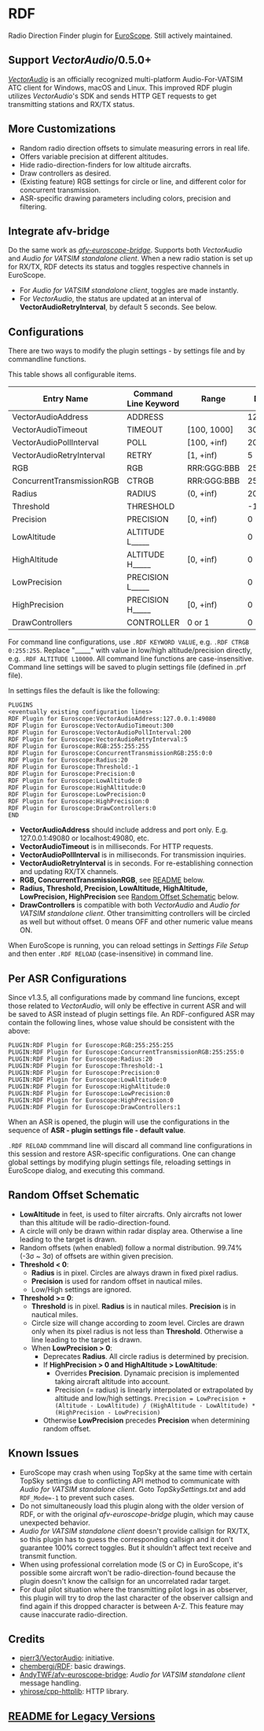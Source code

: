 # RDF

Radio Direction Finder plugin for [EuroScope](https://www.euroscope.hu). Still actively maintained.

## Support *VectorAudio*/0.5.0+

[*VectorAudio*](https://github.com/pierr3/VectorAudio) is an officially recognized multi-platform Audio-For-VATSIM ATC client for Windows, macOS and Linux. This improved RDF plugin utilizes *VectorAudio*'s SDK and sends HTTP GET requests to get transmitting stations and RX/TX status.

## More Customizations

+ Random radio direction offsets to simulate measuring errors in real life.
+ Offers variable precision at different altitudes.
+ Hide radio-direction-finders for low altitude aircrafts.
+ Draw controllers as desired.
+ (Existing feature) RGB settings for circle or line, and different color for concurrent transmission.
+ ASR-specific drawing parameters including colors, precision and filtering.

## Integrate afv-bridge

Do the same work as [*afv-euroscope-bridge*](https://github.com/AndyTWF/afv-euroscope-bridge). Supports both *VectorAudio* and *Audio for VATSIM standalone client*. When a new radio station is set up for RX/TX, RDF detects its status and toggles respective channels in EuroScope.

+ For *Audio for VATSIM standalone client*, toggles are made instantly.
+ For *VectorAudio*, the status are updated at an interval of **VectorAudioRetryInterval**, by default 5 seconds. See below.

## Configurations

There are two ways to modify the plugin settings - by settings file and by commandline functions.

This table shows all configurable items.

|Entry Name|Command Line Keyword|Range|Default Value|
|-|-|-|-|
|VectorAudioAddress|ADDRESS||127.0.0.1:49080|
|VectorAudioTimeout|TIMEOUT|[100, 1000]|300|
|VectorAudioPollInterval|POLL|[100, +inf)|200|
|VectorAudioRetryInterval|RETRY|[1, +inf)|5|
|RGB|RGB|RRR:GGG:BBB|255:255:255|
|ConcurrentTransmissionRGB|CTRGB|RRR:GGG:BBB|255:0:0|
|Radius|RADIUS|(0, +inf)|20|
|Threshold|THRESHOLD||-1|
|Precision|PRECISION|[0, +inf)|0|
|LowAltitude|ALTITUDE L_____||0|
|HighAltitude|ALTITUDE H_____|[0, +inf)|0|
|LowPrecision|PRECISION L_____||0|
|HighPrecision|PRECISION H_____|[0, +inf)|0|
|DrawControllers|CONTROLLER|0 or 1|0|

For command line configurations, use `.RDF KEYWORD VALUE`, e.g. `.RDF CTRGB 0:255:255`. Replace "_____" with value in low/high altitude/precision directly, e.g. `.RDF ALTITUDE L10000`. All command line functions are case-insensitive. Command line settings will be saved to plugin settings file (defined in .prf file).

In settings files the default is like the following:

```text
PLUGINS
<eventually existing configuration lines>
RDF Plugin for Euroscope:VectorAudioAddress:127.0.0.1:49080
RDF Plugin for Euroscope:VectorAudioTimeout:300
RDF Plugin for Euroscope:VectorAudioPollInterval:200
RDF Plugin for Euroscope:VectorAudioRetryInterval:5
RDF Plugin for Euroscope:RGB:255:255:255
RDF Plugin for Euroscope:ConcurrentTransmissionRGB:255:0:0
RDF Plugin for Euroscope:Radius:20
RDF Plugin for Euroscope:Threshold:-1
RDF Plugin for Euroscope:Precision:0
RDF Plugin for Euroscope:LowAltitude:0
RDF Plugin for Euroscope:HighAltitude:0
RDF Plugin for Euroscope:LowPrecision:0
RDF Plugin for Euroscope:HighPrecision:0
RDF Plugin for Euroscope:DrawControllers:0
END
```

+ **VectorAudioAddress** should include address and port only. E.g. 127.0.0.1:49080 or localhost:49080, etc.
+ **VectorAudioTimeout** is in milliseconds. For HTTP requests.
+ **VectorAudioPollInterval** is in milliseconds. For transmission inquiries.
+ **VectorAudioRetryInterval** is in seconds. For re-establishing connection and updating RX/TX channels.
+ **RGB, ConcurrentTransmissionRGB**, see [README](#readme-for-legacy-versions) below.
+ **Radius, Threshold, Precision, LowAltitude, HighAltitude, LowPrecision, HighPrecision** see [Random Offset Schematic](#random-offset-schematic) below.
+ **DrawControllers** is compatible with both *VectorAudio* and *Audio for VATSIM standalone client*. Other transimitting controllers will be circled as well but without offset. 0 means OFF and other numeric value means ON.

When EuroScope is running, you can reload settings in *Settings File Setup* and then enter `.RDF RELOAD` (case-insensitive) in command line.

## Per ASR Configurations

Since v1.3.5, all configurations made by command line funcions, except those related to *VectorAudio*, will only be effective in current ASR and will be saved to ASR instead of plugin settings file. An RDF-configured ASR may contain the following lines, whose value should be consistent with the above:

```text
PLUGIN:RDF Plugin for Euroscope:RGB:255:255:255
PLUGIN:RDF Plugin for Euroscope:ConcurrentTransmissionRGB:255:255:0
PLUGIN:RDF Plugin for Euroscope:Radius:20
PLUGIN:RDF Plugin for Euroscope:Threshold:-1
PLUGIN:RDF Plugin for Euroscope:Precision:0
PLUGIN:RDF Plugin for Euroscope:LowAltitude:0
PLUGIN:RDF Plugin for Euroscope:HighAltitude:0
PLUGIN:RDF Plugin for Euroscope:LowPrecision:0
PLUGIN:RDF Plugin for Euroscope:HighPrecision:0
PLUGIN:RDF Plugin for Euroscope:DrawControllers:1
```

When an ASR is opened, the plugin will use the configurations in the sequence of **ASR - plugin settings file - default value**.

`.RDF RELOAD` commmand line will discard all command line configurations in this session and restore ASR-specific configurations. One can change global settings by modifying plugin settings file, reloading settings in EuroScope dialog, and executing this command.

## Random Offset Schematic

+ **LowAltitude** in feet, is used to filter aircrafts. Only aircrafts not lower than this altitude will be radio-direction-found.
+ A circle will only be drawn within radar display area. Otherwise a line leading to the target is drawn.
+ Random offsets (when enabled) follow a normal distribution. 99.74% (-3σ ~ 3σ) of offsets are within given precision.
+ **Threshold < 0**:
  + **Radius** is in pixel. Circles are always drawn in fixed pixel radius.
  + **Precision** is used for random offset in nautical miles.
  + Low/High settings are ignored.
+ **Threshold >= 0**:
  + **Threshold** is in pixel. **Radius** is in nautical miles. **Precision** is in nautical miles.
  + Circle size will change according to zoom level. Circles are drawn only when its pixel radius is not less than **Threshold**. Otherwise a line leading to the target is drawn.
  + When **LowPrecision > 0**:
    + Deprecates **Radius**. All circle radius is determined by precision.
    + If **HighPrecision > 0 and HighAltitude > LowAltitude**:
      + Overrides **Precision**. Dynamaic precision is implemented taking aircraft altitude into account.
      + Precision (= radius) is linearly interpolated or extrapolated by altitude and low/high settings. `Precision = LowPrecision + (Altitude - LowAltitude) / (HighAltitude - LowAltitude) * (HighPrecision - LowPrecision)`
    + Otherwise **LowPrecision** precedes **Precision** when determining random offset.

## Known Issues

+ EuroScope may crash when using TopSky at the same time with certain TopSky settings due to conflicting API method to communicate with *Audio for VATSIM standalone client*. Goto *TopSkySettings.txt* and add `RDF_Mode=-1` to prevent such cases.
+ Do not simultaneously load this plugin along with the older version of RDF, or with the original *afv-euroscope-bridge* plugin, which may cause unexpected behavior.
+ *Audio for VATSIM standalone client* doesn't provide callsign for RX/TX, so this plugin has to guess the corresponding callsign and it don't guarantee 100% correct toggles. But it shouldn't affect text receive and transmit function.
+ When using professional correlation mode (S or C) in EuroScope, it's possible some aircraft won't be radio-direction-found because the plugin doesn't know the callsign for an uncorrelated radar target.
+ For dual pilot situation where the transmitting pilot logs in as observer, this plugin will try to drop the last character of the observer callsign and find again if this dropped character is between A-Z. This feature may cause inaccurate radio-direction.

## Credits

+ [pierr3/VectorAudio](https://github.com/pierr3/VectorAudio): initiative.
+ [chembergj/RDF](https://github.com/chembergj/RDF): basic drawings.
+ [AndyTWF/afv-euroscope-bridge](https://github.com/AndyTWF/afv-euroscope-bridge): *Audio for VATSIM standalone client* message handling.
+ [yhirose/cpp-httplib](https://github.com/yhirose/cpp-httplib): HTTP library.

## [README for Legacy Versions](https://github.com/chembergj/RDF#rdf)
